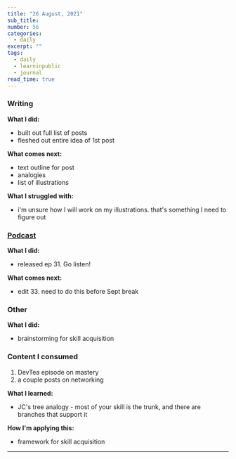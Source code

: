 ```yaml
---
title: "26 August, 2021"
sub_title: 
number: 56
categories:
  - daily
excerpt: ""
tags:
  - daily
  - learninpublic
  - journal
read_time: true
---
```


### Writing
**What I did:**
- built out full list of posts
- fleshed out entire idea of 1st post

**What comes next:**
- text outline for post
- analogies
- list of illustrations

**What I struggled with:**
- i'm unsure how I will work on my illustrations. that's something I need to figure out

### [Podcast](http://frndshiptime.com)
**What I did:** 
- released ep 31. Go listen!

**What comes next:**
- edit 33. need to do this before Sept break

### Other
**What I did:**
- brainstorming for skill acquisition

### Content I consumed

1. DevTea episode on mastery
2. a couple posts on networking

**What I learned:**
- JC's tree analogy - most of your skill is the trunk, and there are branches that support it 

**How I'm applying this:**
- framework for skill acquisition

---
